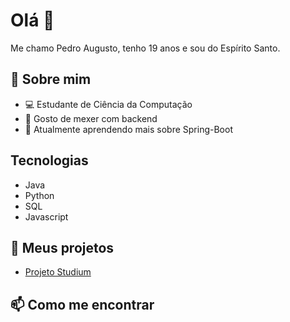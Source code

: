 # Olá 👋
Me chamo Pedro Augusto, tenho 19 anos e sou do Espírito Santo.

## 🚀 Sobre mim
- 💻 Estudante de Ciência da Computação
- 🔧 Gosto de mexer com backend
- 🌱 Atualmente aprendendo mais sobre Spring-Boot 

## Tecnologias
- Java
- Python
- SQL
- Javascript


## 💼 Meus projetos
- [Projeto Studium](https://github.com/Pedraugust0/Studium)

## 📫 Como me encontrar
<!--
- [LinkedIn](https://www.linkedin.com/in/seulinkedin)
- [Meu site pessoal](https://www.seusite.com)


---
![Imagem de exemplo](https://via.placeholder.com/150)
-->


<!--
- 🔭 I’m currently working on ...
- 🌱 I’m currently learning ...
- 📫 How to reach me: ...
- ⚡ Fun fact: ...
-->
